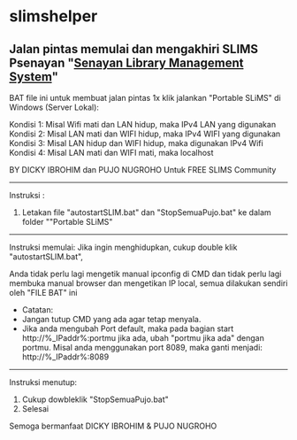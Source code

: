 # slimshelper
Jalan pintas memulai dan mengakhiri SLIMS Psenayan "<a href="https://slims.web.id/web/" rel="dofollow">Senayan Library Management System</a>"
---


BAT file ini untuk membuat jalan pintas 1x klik jalankan "Portable SLiMS" di Windows (Server Lokal):

Kondisi 1: Misal Wifi mati dan LAN hidup, maka IPv4 LAN yang digunakan
Kondisi 2: Misal LAN mati dan WIFI hidup, maka IPv4 WIFI yang digunakan
Kondisi 3: Misal LAN hidup dan WIFI hidup, maka digunakan IPv4 Wifi
Kondisi 4: Misal LAN mati dan WIFI mati, maka localhost

BY DICKY IBROHIM dan PUJO NUGROHO
Untuk FREE SLIMS Community


---
Instruksi :
1. Letakan file "autostartSLIM.bat" dan  "StopSemuaPujo.bat" ke dalam folder ""Portable SLiMS"
---
Instruksi memulai:
Jika ingin menghidupkan, cukup double klik "autostartSLIM.bat", 


Anda tidak perlu lagi mengetik manual ipconfig di CMD dan tidak perlu lagi membuka manual browser dan mengetikan IP local, semua dilakukan sendiri oleh "FILE BAT" ini
* Catatan: 
* Jangan tutup CMD yang ada agar tetap menyala.
* Jika anda mengubah Port default, maka pada bagian start http://%_IPaddr%:portmu jika ada, ubah "portmu jika ada" dengan portmu. Misal anda menggunakan port 8089, maka ganti menjadi: http://%_IPaddr%:8089
---

Instruksi menutup:
1. Cukup dowbleklik "StopSemuaPujo.bat" 
2. Selesai






Semoga bermanfaat
DICKY IBROHIM &
PUJO NUGROHO

